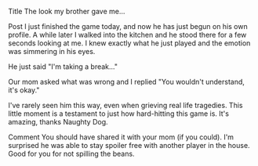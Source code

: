 Title
The look my brother gave me...

Post
I just finished the game today, and now he has just begun on his own profile. A while later I walked into the kitchen and he stood there for a few seconds looking at me. I knew exactly what he just played and the emotion was simmering in his eyes.

He just said "I'm taking a break..."  

Our mom asked what was wrong and I replied "You wouldn't understand, it's okay."

I've rarely seen him this way, even when grieving real life tragedies. This little moment is a testament to just how hard-hitting this game is. It's amazing, thanks Naughty Dog.

Comment
You should have shared it with your mom (if you could).  I'm surprised he was able to stay spoiler free with another player in the house.  Good for you for not spilling the beans.
